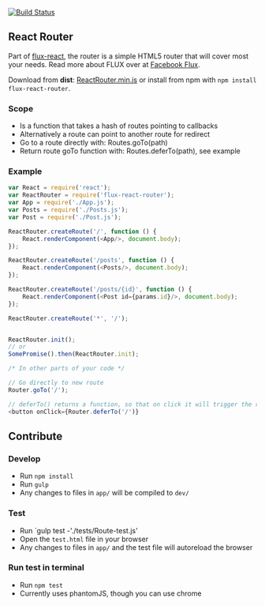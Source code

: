 [![Build Status](https://travis-ci.org/christianalfoni/flux-react-router.svg?branch=master)](https://travis-ci.org/christianalfoni/flux-react-router)

## React Router

Part of [flux-react](https://github.com/christianalfoni/flux-react), the router is a simple HTML5 router that will cover most your needs. Read more about FLUX over at [Facebook Flux](http://facebook.github.io/flux/).

Download from **dist**: [ReactRouter.min.js](https://rawgithub.com/christianalfoni/flux-react-router/master/dist/ReactRouter.min.js) or install from npm with `npm install flux-react-router`.

### Scope
- Is a function that takes a hash of routes pointing to callbacks
- Alternatively a route can point to another route for redirect
- Go to a route directly with: Routes.goTo(path)
- Return route goTo function with: Routes.deferTo(path), see example

### Example
```javascript
var React = require('react');
var ReactRouter = require('flux-react-router');
var App = require('./App.js');
var Posts = require('./Posts.js');
var Post = require('./Post.js');

ReactRouter.createRoute('/', function () {
	React.renderComponent(<App/>, document.body);
});

ReactRouter.createRoute('/posts', function () {
	React.renderComponent(<Posts/>, document.body);	
});

ReactRouter.createRoute('/posts/{id}', function () {
	React.renderComponent(<Post id={params.id}/>, document.body);	
});

ReactRouter.createRoute('*', '/');


ReactRouter.init();
// or
SomePromise().then(ReactRouter.init);

/* In other parts of your code */

// Go directly to new route
Router.goTo('/');

// deferTo() returns a function, so that on click it will trigger the route
<button onClick={Router.deferTo('/')}

```

## Contribute

### Develop
* Run `npm install`
* Run `gulp`
* Any changes to files in `app/` will be compiled to `dev/`

### Test
* Run `gulp test -'./tests/Route-test.js'
* Open the `test.html` file in your browser
* Any changes to files in `app/` and the test file will autoreload the browser

### Run test in terminal
* Run `npm test`
* Currently uses phantomJS, though you can use chrome
